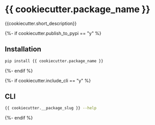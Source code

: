# {{ cookiecutter.package_name }}

{{cookiecutter.short_description}}

{%- if cookiecutter.publish_to_pypi == "y" %}

## Installation

```bash
pip install {{ cookiecutter.package_name }}
```

{%- endif %}


{%- if cookiecutter.include_cli == "y" %}

## CLI

```bash
{{ cookiecutter.__package_slug }} --help
```

{%- endif %}
